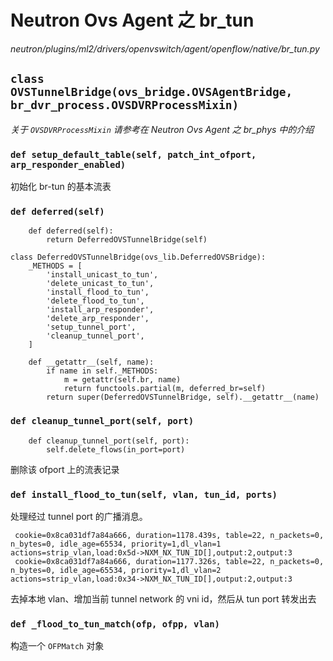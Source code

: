 # Neutron Ovs Agent 之 br_tun

*neutron/plugins/ml2/drivers/openvswitch/agent/openflow/native/br_tun.py*

## `class OVSTunnelBridge(ovs_bridge.OVSAgentBridge, br_dvr_process.OVSDVRProcessMixin)`

*关于 `OVSDVRProcessMixin` 请参考在 *Neutron Ovs Agent 之 br_phys* 中的介绍*

### `def setup_default_table(self, patch_int_ofport, arp_responder_enabled)`

初始化 br-tun 的基本流表



### `def deferred(self)`

```
    def deferred(self):
        return DeferredOVSTunnelBridge(self)
```

```
class DeferredOVSTunnelBridge(ovs_lib.DeferredOVSBridge):
    _METHODS = [
        'install_unicast_to_tun',
        'delete_unicast_to_tun',
        'install_flood_to_tun',
        'delete_flood_to_tun',
        'install_arp_responder',
        'delete_arp_responder',
        'setup_tunnel_port',
        'cleanup_tunnel_port',
    ]

    def __getattr__(self, name):
        if name in self._METHODS:
            m = getattr(self.br, name)
            return functools.partial(m, deferred_br=self)
        return super(DeferredOVSTunnelBridge, self).__getattr__(name)
```

### `def cleanup_tunnel_port(self, port)`

```
    def cleanup_tunnel_port(self, port):
        self.delete_flows(in_port=port)
```

删除该 ofport 上的流表记录

### `def install_flood_to_tun(self, vlan, tun_id, ports)`

处理经过 tunnel port 的广播消息。

```
 cookie=0x8ca031df7a84a666, duration=1178.439s, table=22, n_packets=0, n_bytes=0, idle_age=65534, priority=1,dl_vlan=1 actions=strip_vlan,load:0x5d->NXM_NX_TUN_ID[],output:2,output:3
 cookie=0x8ca031df7a84a666, duration=1177.326s, table=22, n_packets=0, n_bytes=0, idle_age=65534, priority=1,dl_vlan=2 actions=strip_vlan,load:0x34->NXM_NX_TUN_ID[],output:2,output:3
```

去掉本地 vlan、增加当前 tunnel network 的 vni id，然后从 tun port 转发出去

### `def _flood_to_tun_match(ofp, ofpp, vlan)`

构造一个 `OFPMatch` 对象